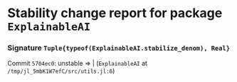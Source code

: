 # Stability change report for package `ExplainableAI`

### Signature `Tuple{typeof(ExplainableAI.stabilize_denom), Real}`

Commit `5704ec0`: unstable => | (`ExplainableAI` at `/tmp/jl_5mbK1W7efC/src/utils.jl:6`)  

